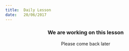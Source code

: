 ```yaml
---
title:  Daily Lesson
date:   20/06/2017
---
```


### <center>We are working on this lesson</center>
<center>Please come back later</center>